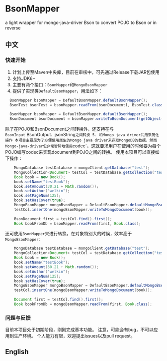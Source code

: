 # BsonMapper
a light wrapper for mongo-java-driver Bson to convert POJO to Bson or in reverse

## 中文
### 快速开始
1. 计划上传至Maven中央库，目前在审核中，可先通过Release下载JAR包使用
2. 支持JDK6+
3. 主要有两个接口：`BsonMapper`和`MongoBsonMapper`
4. 提供了实现类`DefaultBsonMapper`，用法如下：
```java
  BsonMapper bsonMapper = DefaultBsonMapper.defaultBsonMapper();
  BsonTest bsonTest = bsonMapper.readFrom(bsonDocument1, BsonTest.class);
  
  BsonMapper bsonMapper = DefaultBsonMapper.defaultBsonMapper();
  BsonDocument bsonDocument = bsonMapper.writeToBsonDocument(getObject());
```
除了在POJO和BsonDocument之间转换外，还支持在与`BsonInput`\`BsonOutput`、`jsonString`之间转换
5. 和Mongo java driver共用来简化操作
本项目主要是为了方便使用原生的Mongo java driver来存取MongoDB的数据，然而Mongo-java-driver包非常智障地使用`codec`，这就要求用户在使用的时候要为每个POJO编写codec来实现document到POJO之间的转换。
使用本项目可以直接如下操作：
```java
    MongoDatabase testDatabase = mongoClient.getDatabase("test");
    MongoCollection<Document> testCol = testDatabase.getCollection("test_col");
    Book book = new Book();
    book.setName("testBook");
    book.setAmount(30.21 + Math.random());
    book.setAuthor("welkin");
    book.setPageNum(125);
    book.setHasCover(true);
    MongoBsonMapper mongoBsonMapper = DefaultBsonMapper.defaultMongoBsonMapper();
    testCol.insertOne(mongoBsonMapper.writeToMongoDocument(book));
    
    BsonDocument first = testCol.find().first();
    Book bookFromDb = bsonMapper.readFrom(first, Book.class);
```
还可使用`BsonMapper`来进行转换，在对象特别大的时候，效率高于`MongoBsonMapper`:
```java
    MongoDatabase testDatabase = mongoClient.getDatabase("test");
    MongoCollection<Document> testCol = testDatabase.getCollection("test_col");
    Book book = new Book();
    book.setName("testBook");
    book.setAmount(30.21 + Math.random());
    book.setAuthor("welkin");
    book.setPageNum(125);
    book.setHasCover(true);
    MongoBsonMapper mongoBsonMapper = DefaultBsonMapper.defaultMongoBsonMapper();
    testCol.insertOne(mongoBsonMapper.writeToMongoDocument(book)); 
    
    Document first = testCol.find().first();
    Book bookFromDb = mongoBsonMapper.readFrom(first, Book.class);
```
### 问题与反馈
目前本项目处于初期阶段，刚刚完成基本功能。
注意，可能会有bug，不可以应用到生产环境。
个人能力有限，欢迎提出issues以及pull request。

## English


